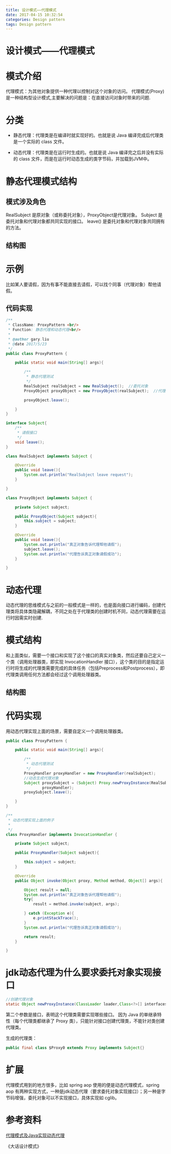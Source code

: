 ```yaml
---
title: 设计模式——代理模式
date: 2017-04-15 10:32:54
categories: Design pattern
tags: Design pattern
---
```


# 设计模式——代理模式

# 模式介绍
代理模式：为其他对象提供一种代理以控制对这个对象的访问。
代理模式(Proxy)是一种结构型设计模式,主要解决的问题是：在直接访问对象时带来的问题. 

# 分类
* 静态代理：代理类是在编译时就实现好的。也就是说 Java 编译完成后代理类是一个实际的 class 文件。

* 动态代理：代理类是在运行时生成的。也就是说 Java 编译完之后并没有实际的 class 文件，而是在运行时动态生成的类字节码，并加载到JVM中。

# 静态代理模式结构
## 模式涉及角色
RealSubject 是原对象（或称委托对象），ProxyObject是代理对象。
Subject 是委托对象和代理对象都共同实现的接口。
leave() 是委托对象和代理对象共同拥有的方法。

## 结构图


# 示例
比如某人要请假，因为有事不能直接去请假，可以找个同事（代理对象）帮他请假。

## 代码实现

```java
/**
 * ClassName: ProxyPattern <br/>
 * Function: 静态代理和动态代理<br/>
 *
 * @author gary.liu
 * @date 2017/5/23
 */
public class ProxyPattern {

    public static void main(String[] args){

        /**
         * 静态代理测试
         */
        RealSubject realSubject = new RealSubject();  //委托对象
        ProxyObject proxyObject = new ProxyObject(realSubject);  //代理对象

        proxyObject.leave();

    }
}

interface Subject{
    /**
     * 请假接口
     */
    void leave();
}

class RealSubject implements Subject {

    @Override
    public void leave(){
        System.out.println("RealSubject leave request");
    }

}

class ProxyObject implements Subject {

    private Subject subject;

    public ProxyObject(Subject subject){
        this.subject = subject;
    }

    @Override
    public void leave(){
        System.out.println("真正对象告诉代理帮他请假");
        subject.leave();
        System.out.println("代理告诉真正对象请假成功");
    }

}

```

# 动态代理
动态代理的思维模式与之前的一般模式是一样的，也是面向接口进行编码，创建代理类将具体类隐藏解耦，不同之处在于代理类的创建时机不同，动态代理需要在运行时因需实时创建.

# 模式结构
和上面类似，需要一个接口和实现了这个接口的真实对象类，然后还要自己定义一个类（调用处理器类，即实现 InvocationHandler 接口），这个类的目的是指定运行时将生成的代理类需要完成的具体任务（包括Preprocess和Postprocess），即代理类调用任何方法都会经过这个调用处理器类。

## 结构图


# 代码实现
用动态代理实现上面的场景，需要自定义一个调用处理器类。

```java
public class ProxyPattern {

    public static void main(String[] args){

        /**
         * 动态代理测试
         */
        ProxyHandler proxyHandler = new ProxyHandler(realSubject);
        //动态生成代理对象
        Subject proxySubject = (Subject) Proxy.newProxyInstance(RealSubject.class.getClassLoader(), RealSubject.class.getInterfaces(),
                proxyHandler);
        proxySubject.leave();

    }
}

/**
 * 动态代理实现上面的例子
 *
 */
class ProxyHandler implements InvocationHandler {

    private Subject subject;

    public ProxyHandler(Subject subject){

        this.subject = subject;
    }

    @Override
    public Object invoke(Object proxy, Method method, Object[] args){

        Object result = null;
        System.out.println("真正对象告诉代理帮他请假");
        try{
            result = method.invoke(subject, args);

        } catch (Exception e){
            e.printStackTrace();
        }
        System.out.println("代理告诉真正对象请假成功");

        return result;
    }

}

```

# jdk动态代理为什么要求委托对象实现接口

```java
//创建代理对象  
static Object newProxyInstance(ClassLoader loader,Class<?>[] interfaces,InvocationHandler h)
```
第二个参数是接口，表明这个代理类需要实现哪些接口。
因为 Java 的单继承特性（每个代理类都继承了 Proxy 类），只能针对接口创建代理类，不能针对类创建代理类。

生成的代理类：

```java
public final class $Proxy0 extends Proxy implements Subject{}
```

# 扩展
代理模式用到的地方很多，比如 spring aop 使用的便是动态代理模式，spring aop 有两种实现方式，一种是jdk动态代理（要求委托对象实现接口）；另一种是字节码增强，委托对象可以不实现接口，具体实现如 cglib。


# 参考资料
<a href="http://www.jianshu.com/p/6f6bb2f0ece9" target="_blank">代理模式及Java实现动态代理</a>

《大话设计模式》

